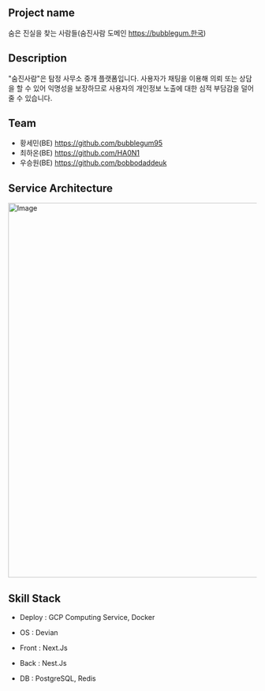 ## Project name

숨은 진실을 찾는 사람들(숨진사람 도메인 https://bubblegum.한국)

## Description

"숨진사람"은 탐정 사무소 중개 플랫폼입니다. 사용자가 채팅을 이용해 의뢰 또는 상담을 할 수 있어 익명성을 보장하므로 사용자의 개인정보 노출에 대한 심적 부담감을 덜어 줄 수 있습니다.

## Team

- 황세민(BE) https://github.com/bubblegum95
- 최하온(BE) https://github.com/HA0N1
- 우승원(BE) https://github.com/bobbodaddeuk

## Service Architecture

<img width="760" alt="Image" src="https://github.com/user-attachments/assets/ffd8de3f-64b7-499e-a5c8-917e9adba84d" />

## Skill Stack

- Deploy : GCP Computing Service, Docker

- OS : Devian

- Front : Next.Js

- Back : Nest.Js

- DB : PostgreSQL, Redis
